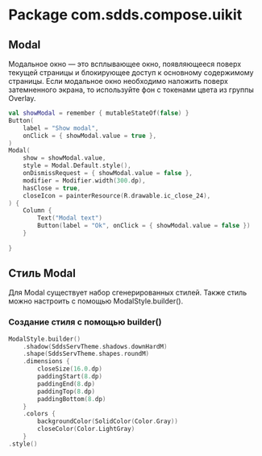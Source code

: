 # Package com.sdds.compose.uikit

## Modal

Модальное окно — это всплывающее окно, появляющееся поверх текущей страницы и блокирующее доступ к основному содержимому страницы. 
Если модальное окно необходимо наложить поверх затемненного экрана, то используйте фон с токенами цвета из группы Overlay.

```kotlin
val showModal = remember { mutableStateOf(false) }
Button(
    label = "Show modal",
    onClick = { showModal.value = true },
)
Modal(
    show = showModal.value,
    style = Modal.Default.style(),
    onDismissRequest = { showModal.value = false },
    modifier = Modifier.width(300.dp),
    hasClose = true,
    closeIcon = painterResource(R.drawable.ic_close_24),
) {
    Column {
        Text("Modal text")
        Button(label = "Ok", onClick = { showModal.value = false })
    }
    
}
```

## Стиль Modal

Для Modal существует набор сгенерированных стилей. Также стиль можно настроить с помощью ModalStyle.builder().

### Создание стиля с помощью builder()

```kotlin
ModalStyle.builder()
    .shadow(SddsServTheme.shadows.downHardM)
    .shape(SddsServTheme.shapes.roundM)
    .dimensions {
        closeSize(16.0.dp)
        paddingStart(8.dp)
        paddingEnd(8.dp)
        paddingTop(8.dp)
        paddingBottom(8.dp)
    }
    .colors {
        backgroundColor(SolidColor(Color.Gray))
        closeColor(Color.LightGray)
    }
.style()
```

